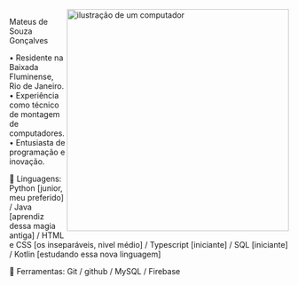 <img src="https://raw.githubusercontent.com/MicaelliMedeiros/micaellimedeiros/master/image/computer-illustration.png" alt="ilustração de um computador" min-width="400px" max-width="400px" width="400px" align="right">
<p align="left">
  Mateus de Souza Gonçalves
</p>
<p align="left"> 
• Residente na Baixada Fluminense, Rio de Janeiro.
• Experiência como técnico de montagem de computadores.
• Entusiasta de programação e inovação.
</p>

<p align="left">
  🦄 Linguagens: Python [junior, meu preferido] / Java [aprendiz dessa magia antiga] / HTML e CSS [os inseparáveis, nivel médio] / Typescript [iniciante] / SQL [iniciante] / Kotlin [estudando essa nova linguagem]
</p>

<p align="left">
  💼 Ferramentas: Git / github / MySQL / Firebase
</p>

 
